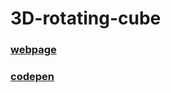 # 3D-rotating-cube

### [webpage](https://iwashun22.github.io/3D-rotating-cube)

### [codepen](https://codepen.io/iwashun22/pen/poxVaLX)
